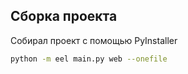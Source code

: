## Сборка проекта
Собирал проект с помощью PyInstaller

```sh
python -m eel main.py web --onefile
```